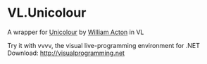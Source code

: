# VL.Unicolour
A wrapper for [Unicolour](https://github.com/waacton/Unicolour) by [William Acton](https://github.com/waacton/) in VL

Try it with vvvv, the visual live-programming environment for .NET
Download: http://visualprogramming.net